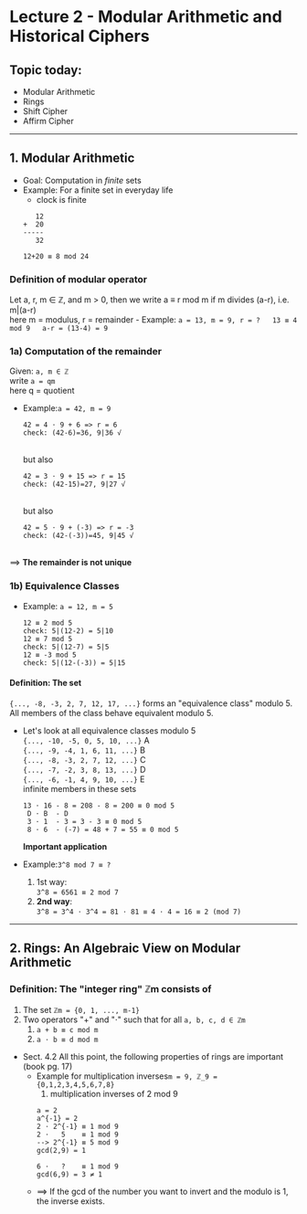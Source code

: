 # Lecture 2 - Modular Arithmetic and Historical Ciphers

## Topic today:
* Modular Arithmetic
* Rings
* Shift Cipher
* Affirm Cipher

---

## 1. Modular Arithmetic
* Goal: Computation in *finite* sets
* Example: For a finite set in everyday life
	- clock is finite<br>
	```
	   12
	+  20
	-----
	   32

	12+20 ≡ 8 mod 24
	```
### Definition of modular operator<br>
Let a, r, m ∈ ℤ, and m > 0, then we write a ≡ r mod m if m divides (a-r), i.e. m|(a-r) <br>
here m = modulus, r = remainder
	 - Example: 
	 ```
	 a = 13, m = 9, r = ?  
	 13 ≡ 4 mod 9  
	 a-r = (13-4) = 9
	 ```  
### 1a) Computation of the remainder<br>
Given: ```a, m ∈ ℤ```<br>
write ```a = qm```<br>
here q = quotient<br>
- Example:```a = 42, m = 9```<br>
  ```
  42 = 4 ⋅ 9 + 6 => r = 6
  check: (42-6)=36, 9|36 √
  ```
  <br>but also<br>
  ```
  42 = 3 ⋅ 9 + 15 => r = 15
  check: (42-15)=27, 9|27 √
  ```
  <br>but also<br>
  ```
  42 = 5 ⋅ 9 + (-3) => r = -3
  check: (42-(-3))=45, 9|45 √
  ```
<br>==> **The remainder is not unique**
### 1b) Equivalence Classes
- Example: ```a = 12, m = 5```<br>
	```
	12 ≡ 2 mod 5
	check: 5|(12-2) = 5|10
	12 ≡ 7 mod 5
	check: 5|(12-7) = 5|5
	12 ≡ -3 mod 5
	check: 5|(12-(-3)) = 5|15
	```
#### Definition: The set
```{..., -8, -3, 2, 7, 12, 17, ...}``` forms an "equivalence class" modulo 5. All members of the class behave equivalent modulo 5.<br>

- Let's look at all equivalence classes modulo 5<br>
	```{..., -10, -5, 0, 5, 10, ...}```	A<br>
	```{..., -9, -4, 1, 6, 11, ...}```	B<br>
	```{..., -8, -3, 2, 7, 12, ...}```	C<br>
	```{..., -7, -2, 3, 8, 13, ...}```	D<br>
	```{..., -6, -1, 4, 9, 10, ...}```	E<br>
	infinite members in these sets
	```
	13 ⋅ 16 - 8 = 208 - 8 = 200 ≡ 0 mod 5
	 D ⋅ B  - D
	 3 ⋅ 1  - 3 = 3 - 3 ≡ 0 mod 5
	 8 ⋅ 6  - (-7) = 48 + 7 = 55 ≡ 0 mod 5
	```
	**Important application**<br>

- Example:```3^8 mod 7 ≡ ?```
	1. 1st way:<br>
	```3^8 = 6561 ≡ 2 mod 7```
	2. **2nd way**:<br>
	```3^8 = 3^4 ⋅ 3^4 = 81 ⋅ 81 ≡ 4 ⋅ 4 = 16 ≡ 2 (mod 7)```

---

## 2. Rings: An Algebraic View on Modular Arithmetic
### Definition: The "integer ring" ℤm consists of 
1. The set ```ℤm = {0, 1, ..., m-1}```
2. Two operators "+" and "⋅" such that for all ```a, b, c, d ∈ ℤm```
	1. ```a + b ≡ c mod m```
	2. ```a ⋅ b ≡ d mod m```

* Sect. 4.2 All this point, the following properties of rings are important (book pg. 17)
	- Example for multiplication inverses```m = 9, ℤ_9 = {0,1,2,3,4,5,6,7,8}```
		1. multiplication inverses of 2 mod 9
		```
		a = 2
		a^{-1} = 2
		2 ⋅ 2^{-1} ≡ 1 mod 9
		2 ⋅   5    ≡ 1 mod 9
		--> 2^{-1} ≡ 5 mod 9
		gcd(2,9) = 1

		6 ⋅   ?    ≡ 1 mod 9
		gcd(6,9) = 3 ≠ 1
		```
	- ==> If the gcd of the number you want to invert and the modulo is 1, the inverse exists.














